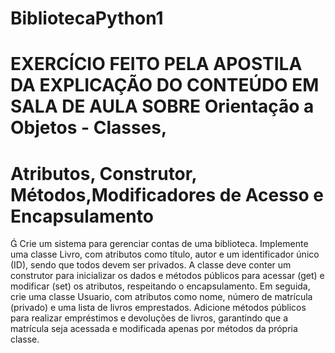 # BibliotecaPython1

# EXERCÍCIO FEITO PELA APOSTILA DA EXPLICAÇÃO DO CONTEÚDO EM SALA DE AULA SOBRE Orientação a Objetos - Classes,
# Atributos, Construtor, Métodos,Modificadores de Acesso e Encapsulamento

 Crie um sistema para gerenciar contas de uma biblioteca.
Implemente uma classe Livro, com atributos como título, autor e
um identificador único (ID), sendo que todos devem ser
privados. A classe deve conter um construtor para inicializar os
dados e métodos públicos para acessar (get) e modificar (set) os
atributos, respeitando o encapsulamento. Em seguida, crie uma
classe Usuario, com atributos como nome, número de matrícula
(privado) e uma lista de livros emprestados. Adicione métodos
públicos para realizar empréstimos e devoluções de livros,
garantindo que a matrícula seja acessada e modificada apenas
por métodos da própria classe. 

